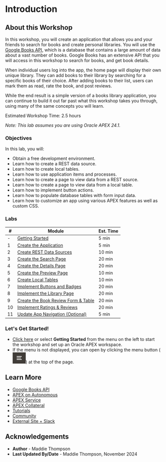 # Introduction
## About this Workshop
In this workshop, you will create an application that allows you and your friends to search for books and create personal libraries. You will use the [Google Books API](https://developers.google.com/books/docs/v1/using), which is a database that contains a large amount of data about a vast number of books. Google Books has an extensive API that you will access in this workshop to search for books, and get book details.

When individual users log into the app, the home page will display their own unique library. They can add books to their library by searching for a specific books of their choice. After adding books to their list, users can mark them as read, rate the book, and post reviews.

While the end result is a simple version of a books library application, you can continue to build it out far past what this workshop takes you through, using many of the same concepts you will learn.

Estimated Workshop Time: 2.5 hours

*Note: This lab assumes you are using Oracle APEX 24.1.*

### Objectives
In this lab, you will:  
- Obtain a free development environment.  
- Learn how to create a REST data source.  
- Learn how to create local tables.  
- Learn how to use application items and processes.  
- Learn how to create a page to view data from a REST source.  
- Learn how to create a page to view data from a local table.  
- Learn how to implement button actions.
- Learn how to populate database tables with form input data.
- Learn how to customize an app using various APEX features as well as custom CSS.


### Labs

| #   | Module                                                           | Est. Time |
| --- | ---------------------------------------------------------------- | --------- |
| -   | [Getting Started](?lab=1-sign-up-apex)                           | 5 min     |
| 1   | [Create the Application](?lab=create-app)                        | 5 min    |
| 2   | [Create REST Data Sources](?lab=creating-rest-sources)           | 10 min    |
| 3   | [Create the Search Page](?lab=creating-book-search-page)        | 20 min    |
| 4   | [Create the Details Page](?lab=creating-book-details-page)      | 20 min    |
| 5   | [Create the Preview Page](?lab=creating-book-preview-page)      | 10 min    |
| 6   | [Create Local Tables](?lab=creating-tables)                      | 10 min    |
| 7   | [Implement Buttons and Badges](?lab=creating-buttons-badges)     | 20 min    |
| 8   | [Implement the Library Page](?lab=implementing-library-page) | 20 min    |
| 9   | [Create the Book Review Form & Table](?lab=creating-review-form)  | 20 min     |
| 10  | [Implement Ratings & Reviews](?lab=implementing-ratings-and-reviews)  | 20 min     |
| 11  | [Update App Navigation (Optional)](?lab=update-navigation)  | 5 min     |


### **Let's Get Started!**

- [Click here](?lab=1-sign-up-apex) or select **Getting Started** from the menu on the left to start the workshop and set up an Oracle APEX workspace.
- If the menu is not displayed, you can open by clicking the menu button (![Menu icon](./images/menu-button.png)) at the top of the page.

## Learn More

- [Google Books API](https://developers.google.com/books/docs/v1/using)
- [APEX on Autonomous](https://apex.oracle.com/autonomous)
- [APEX Service](https://apex.oracle.com/en/platform/apex-service/)
- [APEX Collateral](https://apex.oracle.com)
- [Tutorials](https://apex.oracle.com/en/learn/tutorials)
- [Community](https://apex.oracle.com/community)
- [External Site + Slack](http://apex.world)

## Acknowledgements

- **Author** - Maddie Thompson
- **Last Updated By/Date** - Maddie Thompson, November 2024